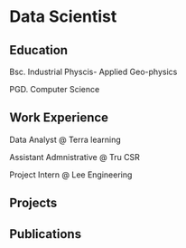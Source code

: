 # Data Scientist

## Education
Bsc. Industrial Physcis- Applied Geo-physics

PGD. Computer Science

## Work Experience 
Data Analyst @ Terra learning


Assistant Admnistrative @ Tru CSR


Project Intern @ Lee Engineering

## Projects


## Publications
